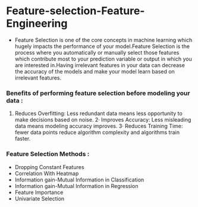 # Feature-selection-Feature-Engineering

* Feature Selection is one of the core concepts in machine learning which hugely impacts the performance of your model.Feature Selection is the process where you automatically or manually select those features which contribute most to your prediction variable or output in which you are interested in.Having irrelevant features in your data can decrease the accuracy of the models and make your model learn based on irrelevant features.

### Benefits of performing feature selection before modeling your data :
1. Reduces Overfitting: Less redundant data means less opportunity to make decisions based on noise.
2· Improves Accuracy: Less misleading data means modeling accuracy improves.
3· Reduces Training Time: fewer data points reduce algorithm complexity and algorithms train faster.

### Feature Selection Methods :
- Dropping Constant Features 
- Correlation With Heatmap
- Information gain-Mutual Information in Classification
- Information gain-Mutual Information in Regression
- Feature Importance
- Univariate Selection


